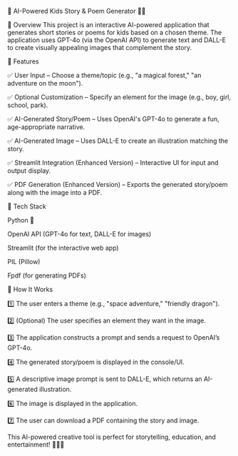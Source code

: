 🌟 AI-Powered Kids Story & Poem Generator 📖✨

📌 Overview
This project is an interactive AI-powered application that generates short stories or poems for kids based on a chosen theme. The application uses GPT-4o (via the OpenAI API) to generate text and DALL-E to create visually appealing images that complement the story.

🎯 Features

✅ User Input – Choose a theme/topic (e.g., "a magical forest," "an adventure on the moon").

✅ Optional Customization – Specify an element for the image (e.g., boy, girl, school, park).

✅ AI-Generated Story/Poem – Uses OpenAI's GPT-4o to generate a fun, age-appropriate narrative.

✅ AI-Generated Image – Uses DALL-E to create an illustration matching the story.

✅ Streamlit Integration (Enhanced Version) – Interactive UI for input and output display.

✅ PDF Generation (Enhanced Version) – Exports the generated story/poem along with the image into a PDF.


🔧 Tech Stack

Python 🐍

OpenAI API (GPT-4o for text, DALL-E for images)

Streamlit (for the interactive web app)

PIL (Pillow) 

Fpdf (for generating PDFs)


🚀 How It Works

1️⃣ The user enters a theme (e.g., "space adventure," "friendly dragon").

2️⃣ (Optional) The user specifies an element they want in the image.

3️⃣ The application constructs a prompt and sends a request to OpenAI’s GPT-4o.

4️⃣ The generated story/poem is displayed in the console/UI.

5️⃣ A descriptive image prompt is sent to DALL-E, which returns an AI-generated illustration.

6️⃣ The image is displayed in the application.

7️⃣  The user can download a PDF containing the story and image.

This AI-powered creative tool is perfect for storytelling, education, and entertainment! 🚀📖✨
